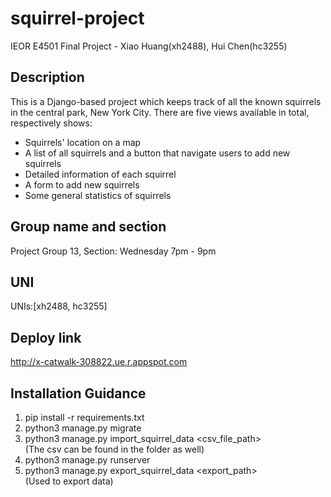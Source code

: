 # squirrel-project
IEOR E4501 Final Project - Xiao Huang(xh2488), Hui Chen(hc3255)

## Description 
This is a Django-based project which keeps track of all the known squirrels in the central park, New York City. There are five views available in total, respectively shows:
- Squirrels' location on a map
- A list of all squirrels and a button that navigate users to add new squirrels
- Detailed information of each squirrel
- A form to add new squirrels
- Some general statistics of squirrels

## Group name and section 
Project Group 13, Section: Wednesday 7pm - 9pm

## UNI
UNIs:[xh2488, hc3255]

## Deploy link
http://x-catwalk-308822.ue.r.appspot.com

## Installation Guidance
1. pip install -r requirements.txt
2. python3 manage.py migrate
3. python3 manage.py import_squirrel_data <csv_file_path>\
(The csv can be found in the folder as well)
4. python3 manage.py runserver
5. python3 manage.py export_squirrel_data <export_path>\
(Used to export data)
